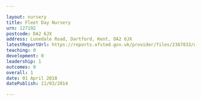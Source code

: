 ```yaml
---

layout: nursery
title: Fleet Day Nursery
urn: 127192
postcode: DA2 6JX
address: Lunedale Road, Dartford, Kent, DA2 6JX
latestReportUrl: https://reports.ofsted.gov.uk/provider/files/2367833/urn/127192.pdf
teaching: 0
development: 0
leadership: 1
outcomes: 0
overall: 1
date: 01 April 2018 
datePublish: 11/03/2014

---
```

